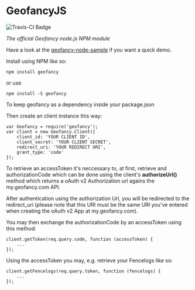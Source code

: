 # GeofancyJS

![Travis-CI Badge](https://travis-ci.org/Geofancy/geofancy-js.png)

*The official Geofancy node.js NPM module*

Have a look at the [geofancy-node-sample](https://github.com/Geofancy/geofancy-node-sample) if you want a quick demo.

Install using NPM like so:

```
npm install geofancy
```

or use

```
npm install -S geofancy
```

To keep geofancy as a dependency inside your package.json

Then create an client instance this way:

```
var Geofancy = require('geofancy');
var client = new Geofancy.Client({
    client_id: 'YOUR CLIENT ID',
    client_secret: 'YOUR CLIENT SECRET',
    redirect_uri: 'YOUR REDIRECT URI',
    grant_type: 'code'
});
```

To retrieve an accessToken it's neccessary to, at first, retrieve and authorizationCode which can be done using the client's **authorizeUrl()** method which returns a oAuth v2 Authorization url agains the my.geofancy.com API.

After authentication using the authorization Url, you will be redirected to the redirect_uri (please note that this URI must be the same URI you've entered when creating the oAuth v2 App at my.geofancy.com).

You may then exchange the authorizationCode by an accessToken using this method:


```
client.getToken(req.query.code, function (accessToken) {
	...
});
```

Using the accessToken you may, e.g. retrieve your Fencelogs like so:

```
client.getFencelogs(req.query.token, function (fencelogs) {
	...
});
```